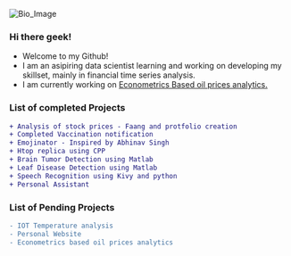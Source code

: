 ![Bio_Image](https://media-exp1.licdn.com/dms/image/C4D16AQHm9LTkM-XGeA/profile-displaybackgroundimage-shrink_350_1400/0/1618151012314?e=1626307200&v=beta&t=d7SanAjm8srg9Z0intBqeT54PN07DFPzBcUpL6FptS8)

### Hi there geek!

<!--
**shuklasaharsh/shuklasaharsh** is a ✨ _special_ ✨ repository because its `README.md` (this file) appears on your GitHub profile.

Here are some ideas to get you started:

- 🔭 I’m currently working on ...
- 🌱 I’m currently learning ...
- 👯 I’m looking to collaborate on ...
- 🤔 I’m looking for help with ...
- 💬 Ask me about ...
- 📫 How to reach me: ...
- 😄 Pronouns: ...
- ⚡ Fun fact: ...
-->


- Welcome to my Github!
- I am an asipiring data scientist learning and working on developing my skillset, mainly in financial time series analysis.
- I am currently working on <a href="https://github.com/shuklasaharsh/Econometry-Oil">Econometrics Based oil prices analytics.</a>

### List of completed Projects
 ```diff
 + Analysis of stock prices - Faang and protfolio creation
 + Completed Vaccination notification
 + Emojinator - Inspired by Abhinav Singh
 + Htop replica using CPP
 + Brain Tumor Detection using Matlab
 + Leaf Disease Detection using Matlab
 + Speech Recognition using Kivy and python
 + Personal Assistant
 
 ```
 
 ### List of Pending Projects
 ``` diff
 - IOT Temperature analysis
 - Personal Website
 - Econometrics based oil prices analytics
 ```

